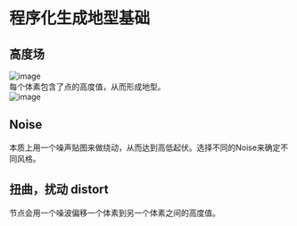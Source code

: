 # 程序化生成地型基础
## 高度场

![image](https://user-images.githubusercontent.com/74708198/219876598-f82e8af4-4b70-4d78-8a77-34ce360dbaf4.png)
<br>每个体素包含了点的高度值，从而形成地型。
<br>![image](https://user-images.githubusercontent.com/74708198/219876622-b7536b79-bd1a-4055-982d-3b50df9302b8.png)


## Noise
本质上用一个噪声贴图来做绕动，从而达到高低起伏。选择不同的Noise来确定不同风格。

## 扭曲，扰动 distort
节点会用一个噪波偏移一个体素到另一个体素之间的高度值。
